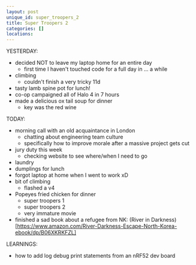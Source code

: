 ```yaml
---
layout: post
unique_id: super_troopers_2
title: Super Troopers 2
categories: []
locations: 
---
```


YESTERDAY:
* decided NOT to leave my laptop home for an entire day
  * first time I haven't touched code for a full day in ... a while
* climbing
  * couldn't finish a very tricky 11d
* tasty lamb spine pot for lunch!
* co-op campaigned all of Halo 4 in 7 hours
* made a delicious ox tail soup for dinner
  * key was the red wine

TODAY:
* morning call with an old acquaintance in London
  * chatting about engineering team culture
  * specifically how to improve morale after a massive project gets cut
* jury duty this week
  * checking website to see where/when I need to go
* laundry
* dumplings for lunch
* forgot laptop at home when I went to work xD
* bit of climbing
  * flashed a v4
* Popeyes fried chicken for dinner
  * super troopers 1
  * super troopers 2
  * very immature movie
* finished a sad book about a refugee from NK: (River in Darkness)[https://www.amazon.com/River-Darkness-Escape-North-Korea-ebook/dp/B06XKRKFZL]

LEARNINGS:
* how to add log debug print statements from an nRF52 dev board
